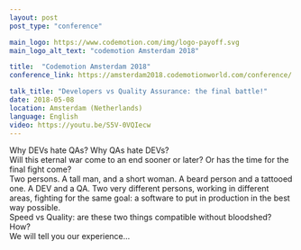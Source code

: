 ```yaml
---
layout: post
post_type: "conference"

main_logo: https://www.codemotion.com/img/logo-payoff.svg
main_logo_alt_text: "codemotion Amsterdam 2018"

title:  "Codemotion Amsterdam 2018"
conference_link: https://amsterdam2018.codemotionworld.com/conference/

talk_title: "Developers vs Quality Assurance: the final battle!"
date: 2018-05-08
location: Amsterdam (Netherlands)
language: English
video: https://youtu.be/S5V-0VQIecw
---
```

Why DEVs hate QAs? Why QAs hate DEVs?
<br>Will this eternal war come to an end sooner or later? Or has the time for the final fight come?
<br>Two persons. A tall man, and a short woman. A beard person and a tattooed one. A DEV and a QA. Two very different persons, working in different areas, fighting for the same goal: a software to put in production in the best way possible.
<br>Speed vs Quality: are these two things compatible without bloodshed? How?
<br>We will tell you our experience...